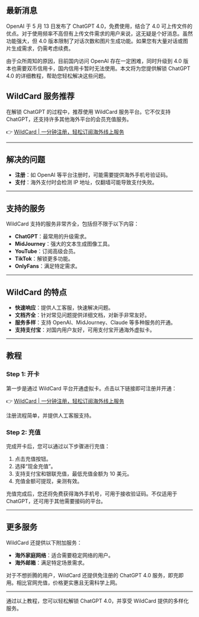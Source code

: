 ## 最新消息

OpenAI 于 5 月 13 日发布了 ChatGPT 4.0，免费使用，结合了 4.0 可上传文件的优点。对于使用频率不高但有上传文件需求的用户来说，这无疑是个好消息。虽然功能强大，但 4.0 版本限制了对话次数和图片生成功能。如果您有大量对话或图片生成需求，仍需考虑续费。

由于众所周知的原因，目前国内访问 OpenAI 存在一定困难，同时升级到 4.0 版本也需要双币信用卡，国内信用卡暂时无法使用。本文将为您提供解锁 ChatGPT 4.0 的详细教程，帮助您轻松解决这些问题。

## WildCard 服务推荐

在解锁 ChatGPT 的过程中，推荐使用 WildCard 服务平台。它不仅支持 ChatGPT，还支持许多其他海外平台的会员充值服务。

👉 [WildCard | 一分钟注册，轻松订阅海外线上服务](https://bit.ly/bewildcard)

---

## 解决的问题

- **注册**：如 OpenAI 等平台注册时，可能需要提供海外手机号验证码。
- **支付**：海外支付时会检测 IP 地址，仅翻墙可能导致支付失败。

---

## 支持的服务

WildCard 支持的服务非常齐全，包括但不限于以下内容：

- **ChatGPT**：最常用的升级需求。
- **MidJourney**：强大的文本生成图像工具。
- **YouTube**：订阅高级会员。
- **TikTok**：解锁更多功能。
- **OnlyFans**：满足特定需求。

---

## WildCard 的特点

- **快速响应**：提供人工客服，快速解决问题。
- **文档齐全**：针对常见问题提供详细文档，对新手非常友好。
- **服务多样**：支持 OpenAI、MidJourney、Claude 等多种服务的开通。
- **支持支付宝**：对国内用户友好，可用支付宝开通海外虚拟卡。

---

## 教程

### Step 1: 开卡

第一步是通过 WildCard 平台开通虚拟卡。点击以下链接即可注册并开通：

👉 [WildCard | 一分钟注册，轻松订阅海外线上服务](https://bit.ly/bewildcard)

注册流程简单，并提供人工客服支持。

### Step 2: 充值

完成开卡后，您可以通过以下步骤进行充值：

1. 点击充值按钮。
2. 选择“现金充值”。
3. 支持支付宝和银联充值，最低充值金额为 10 美元。
4. 充值金额可提现，亲测有效。

充值完成后，您还将免费获得海外手机号，可用于接收验证码。不仅适用于 ChatGPT，还可用于其他需要接码的平台。

---

## 更多服务

WildCard 还提供以下附加服务：

- **海外家庭网络**：适合需要稳定网络的用户。
- **海外邮箱**：满足特定场景需求。

对于不想折腾的用户，WildCard 还提供免注册的 ChatGPT 4.0 服务，即充即用。相比官网充值，价格更实惠且无需科学上网。

---

通过以上教程，您可以轻松解锁 ChatGPT 4.0，并享受 WildCard 提供的多样化服务。
